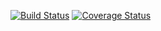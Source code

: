 [![Build Status](https://travis-ci.com/gabrielgraciani/clean-react.svg?branch=master)](https://travis-ci.com/gabrielgraciani/clean-react)
[![Coverage Status](https://coveralls.io/repos/github/gabrielgraciani/clean-react/badge.svg?branch=1.2.0)](https://coveralls.io/github/gabrielgraciani/clean-react?branch=1.2.0)